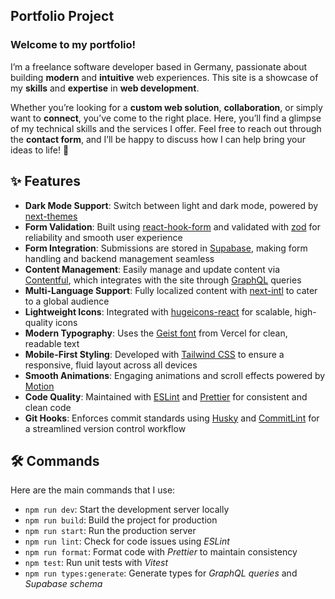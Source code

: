 ## Portfolio Project

### Welcome to my portfolio!

I’m a freelance software developer based in Germany, passionate about building **modern** and **intuitive** web experiences.
This site is a showcase of my **skills** and **expertise** in **web development**.

Whether you’re looking for a **custom web solution**, **collaboration**, or simply want to **connect**, you’ve come to the right place.
Here, you’ll find a glimpse of my technical skills and the services I offer.
Feel free to reach out through the **contact form**, and I’ll be happy to discuss how I can help bring your ideas to life! 🚀

## ✨ Features

- **Dark Mode Support**: Switch between light and dark mode, powered by [next-themes](https://github.com/pacocoursey/next-themes)
- **Form Validation**: Built using [react-hook-form](https://react-hook-form.com) and validated with [zod](https://zod.dev) for reliability and smooth user experience
- **Form Integration**: Submissions are stored in [Supabase](https://supabase.com), making form handling and backend management seamless
- **Content Management**: Easily manage and update content via [Contentful](https://contentful.com), which integrates with the site through [GraphQL](https://graphql.org/) queries
- **Multi-Language Support**: Fully localized content with [next-intl](https://next-intl.dev/) to cater to a global audience
- **Lightweight Icons**: Integrated with [hugeicons-react](https://hugeicons.com) for scalable, high-quality icons
- **Modern Typography**: Uses the [Geist font](https://vercel.com/font) from Vercel for clean, readable text
- **Mobile-First Styling**: Developed with [Tailwind CSS](https://tailwindcss.com) to ensure a responsive, fluid layout across all devices
- **Smooth Animations**: Engaging animations and scroll effects powered by [Motion](https://motion.dev/)
- **Code Quality**: Maintained with [ESLint](https://eslint.org) and [Prettier](https://prettier.io) for consistent and clean code
- **Git Hooks**: Enforces commit standards using [Husky](https://typicode.github.io/husky) and [CommitLint](https://github.com/conventional-changelog/commitlint/tree/master/%40commitlint/config-conventional) for a streamlined version control workflow

## 🛠 Commands

Here are the main commands that I use:

- `npm run dev`: Start the development server locally
- `npm run build`: Build the project for production
- `npm run start`: Run the production server
- `npm run lint`: Check for code issues using *ESLint*
- `npm run format`: Format code with *Prettier* to maintain consistency
- `npm test`: Run unit tests with *Vitest*
- `npm run types:generate`: Generate types for *GraphQL queries* and *Supabase schema*
